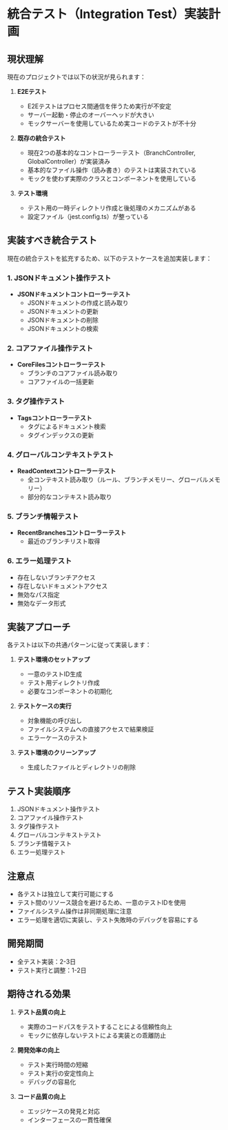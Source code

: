 # 統合テスト（Integration Test）実装計画

## 現状理解

現在のプロジェクトでは以下の状況が見られます：

1. **E2Eテスト**
   - E2Eテストはプロセス間通信を伴うため実行が不安定
   - サーバー起動・停止のオーバーヘッドが大きい
   - モックサーバーを使用しているため実コードのテストが不十分

2. **既存の統合テスト**
   - 現在2つの基本的なコントローラーテスト（BranchController, GlobalController）が実装済み
   - 基本的なファイル操作（読み書き）のテストは実装されている
   - モックを使わず実際のクラスとコンポーネントを使用している

3. **テスト環境**
   - テスト用の一時ディレクトリ作成と後処理のメカニズムがある
   - 設定ファイル（jest.config.ts）が整っている

## 実装すべき統合テスト

現在の統合テストを拡充するため、以下のテストケースを追加実装します：

### 1. JSONドキュメント操作テスト

- **JSONドキュメントコントローラーテスト**
  - JSONドキュメントの作成と読み取り
  - JSONドキュメントの更新
  - JSONドキュメントの削除
  - JSONドキュメントの検索

### 2. コアファイル操作テスト

- **CoreFilesコントローラーテスト**
  - ブランチのコアファイル読み取り
  - コアファイルの一括更新

### 3. タグ操作テスト

- **Tagsコントローラーテスト**
  - タグによるドキュメント検索
  - タグインデックスの更新

### 4. グローバルコンテキストテスト

- **ReadContextコントローラーテスト**
  - 全コンテキスト読み取り（ルール、ブランチメモリー、グローバルメモリー）
  - 部分的なコンテキスト読み取り

### 5. ブランチ情報テスト

- **RecentBranchesコントローラーテスト**
  - 最近のブランチリスト取得

### 6. エラー処理テスト

- 存在しないブランチアクセス
- 存在しないドキュメントアクセス
- 無効なパス指定
- 無効なデータ形式

## 実装アプローチ

各テストは以下の共通パターンに従って実装します：

1. **テスト環境のセットアップ**
   - 一意のテストID生成
   - テスト用ディレクトリ作成
   - 必要なコンポーネントの初期化

2. **テストケースの実行**
   - 対象機能の呼び出し
   - ファイルシステムへの直接アクセスで結果検証
   - エラーケースのテスト

3. **テスト環境のクリーンアップ**
   - 生成したファイルとディレクトリの削除

## テスト実装順序

1. JSONドキュメント操作テスト
2. コアファイル操作テスト
3. タグ操作テスト
4. グローバルコンテキストテスト
5. ブランチ情報テスト
6. エラー処理テスト

## 注意点

- 各テストは独立して実行可能にする
- テスト間のリソース競合を避けるため、一意のテストIDを使用
- ファイルシステム操作は非同期処理に注意
- エラー処理を適切に実装し、テスト失敗時のデバッグを容易にする

## 開発期間

- 全テスト実装：2-3日
- テスト実行と調整：1-2日

## 期待される効果

1. **テスト品質の向上**
   - 実際のコードパスをテストすることによる信頼性向上
   - モックに依存しないテストによる実装との乖離防止

2. **開発効率の向上**
   - テスト実行時間の短縮
   - テスト実行の安定性向上
   - デバッグの容易化

3. **コード品質の向上**
   - エッジケースの発見と対応
   - インターフェースの一貫性確保
